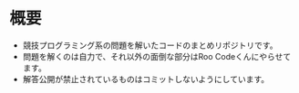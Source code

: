# 概要

- 競技プログラミング系の問題を解いたコードのまとめリポジトリです。
- 問題を解くのは自力で、それ以外の面倒な部分はRoo Codeくんにやらせてます。
- 解答公開が禁止されているものはコミットしないようにしています。

